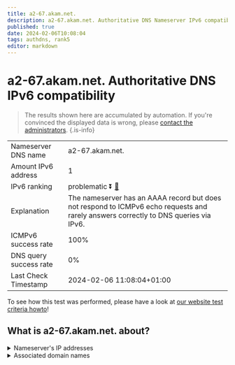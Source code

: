 ```yaml
---
title: a2-67.akam.net.
description: a2-67.akam.net. Authoritative DNS Nameserver IPv6 compatibility
published: true
date: 2024-02-06T10:08:04
tags: authdns, rank5
editor: markdown
---
```


# a2-67.akam.net. Authoritative DNS IPv6 compatibility

> The results shown here are accumulated by automation. If you're convinced the displayed data is wrong, please [contact the administrators](/howto/chat). 
{.is-info}




|   |   |
| - | - |
| Nameserver DNS name | a2-67.akam.net.
| Amount IPv6 address | 1
| IPv6 ranking | problematic :arrow_double_down: [🔗](/howto/ranking) |
| Explanation | The nameserver has an AAAA record but does not respond to ICMPv6 echo requests and rarely answers correctly to DNS queries via IPv6. |
| ICMPv6 success rate | 100%|
| DNS query success rate | 0% |
| Last Check Timestamp | 2024-02-06 11:08:04+01:00 |

To see how this test was performed, please have a look at [our website test criteria howto](/howto/testcriteria/authdns)!


## What is a2-67.akam.net. about?




<details>
<summary>Nameserver's IP addresses</summary>

2600:1480:7000::43

</details>



<details>
<summary>Associated domain names</summary>

www.siemens-healthineers.com

</details>
